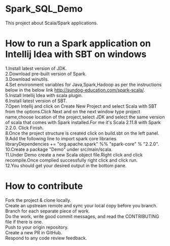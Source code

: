 # Spark_SQL_Demo

This project about Scala/Spark applications.

# How to run a Spark application on Intellij Idea with SBT on windows


1.Install latest version of JDK.    
2.Download pre-built version of Spark.    
3.Download winutils.  
4.Set environment variables for Java,Spark,Hadoop as per the instructions below in the below link
http://sundog-education.com/spark-scala/.  
5.Install Intellij Idea with scala plugin.  
6.Install latest version of SBT.  
7.Open Intellij and click on Create New Project and select Scala with SBT from the options.Click Next
and on the next window type project name,choose location of the project,select JDK and select
the same version of scala that comes with Spark installed.For me it's Scala 2.11.8 with Spark 2.2.0.
Click Finish.  
8.Once the project structure is created click on build.sbt on the left panel.  
9.Add the following line to import spark core libraries  
libraryDependencies += "org.apache.spark" %% "spark-core" % "2.2.0".  
10.Create a package "Demo" under src/main/scala.  
11.Under Demo create a new Scala object file.Right click and click recompile.Once complied successfully right click and click run.  
12.You should get your desired output in the bottom pane.  


# How to contribute

Fork the project & clone locally.  
Create an upstream remote and sync your local copy before you branch.  
Branch for each separate piece of work.  
Do the work, write good commit messages, and read the CONTRIBUTING file if there is one.  
Push to your origin repository.  
Create a new PR in GitHub.  
Respond to any code review feedback.  



